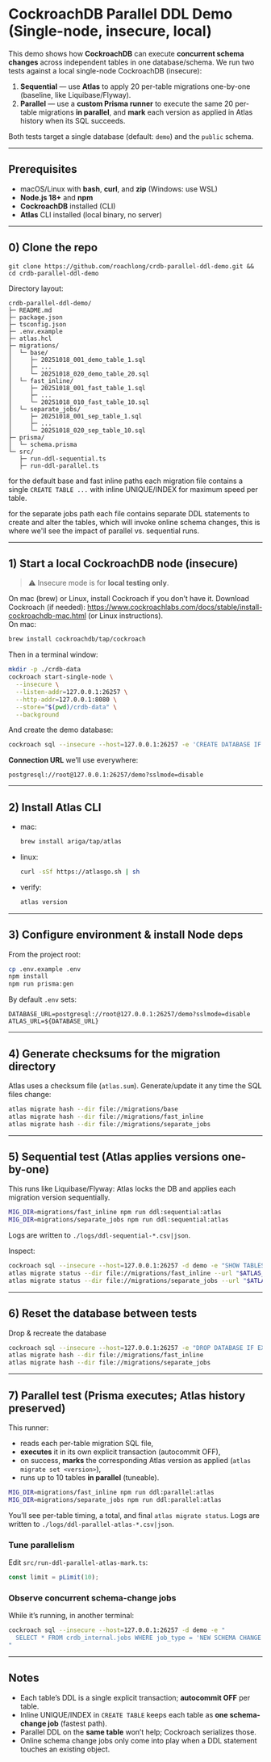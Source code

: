 # CockroachDB Parallel DDL Demo (Single-node, insecure, local)

This demo shows how **CockroachDB** can execute **concurrent schema changes** across independent tables in one database/schema.
We run two tests against a local single-node CockroachDB (insecure):

1) **Sequential** — use **Atlas** to apply 20 per-table migrations one-by-one (baseline, like Liquibase/Flyway).  
2) **Parallel** — use a **custom Prisma runner** to execute the same 20 per-table migrations **in parallel**, and **mark** each version as applied in Atlas history when its SQL succeeds.

Both tests target a single database (default: `demo`) and the `public` schema.

---

## Prerequisites

- macOS/Linux with **bash**, **curl**, and **zip** (Windows: use WSL)
- **Node.js 18+** and **npm**
- **CockroachDB** installed (CLI)
- **Atlas** CLI installed (local binary, no server)

---

## 0) Clone the repo

```git clone https://github.com/roachlong/crdb-parallel-ddl-demo.git && cd crdb-parallel-ddl-demo```

Directory layout:
```
crdb-parallel-ddl-demo/
├─ README.md
├─ package.json
├─ tsconfig.json
├─ .env.example
├─ atlas.hcl
├─ migrations/
│  └─ base/
│     ├─ 20251018_001_demo_table_1.sql
│     ├─ ...
│     └─ 20251018_020_demo_table_20.sql
│  └─ fast_inline/
│     ├─ 20251018_001_fast_table_1.sql
│     ├─ ...
│     └─ 20251018_010_fast_table_10.sql
│  └─ separate_jobs/
│     ├─ 20251018_001_sep_table_1.sql
│     ├─ ...
│     └─ 20251018_020_sep_table_10.sql
├─ prisma/
│  └─ schema.prisma
└─ src/
   ├─ run-ddl-sequential.ts
   ├─ run-ddl-parallel.ts
```

for the default base and fast inline paths each migration file contains a single `CREATE TABLE ...` with inline UNIQUE/INDEX for maximum speed per table.

for the separate jobs path each file contains separate DDL statements to create and alter the tables, which will invoke online schema changes, this is where we'll see the impact of parallel vs. sequential runs.

---

## 1) Start a local CockroachDB node (insecure)

> ⚠️ Insecure mode is for **local testing only**.

On mac (brew) or Linux, install Cockroach if you don’t have it.
Download Cockroach (if needed): https://www.cockroachlabs.com/docs/stable/install-cockroachdb-mac.html (or Linux instructions).  
On mac:
```bash
brew install cockroachdb/tap/cockroach
```

Then in a terminal window:
```bash
mkdir -p ./crdb-data
cockroach start-single-node \
  --insecure \
  --listen-addr=127.0.0.1:26257 \
  --http-addr=127.0.0.1:8080 \
  --store="$(pwd)/crdb-data" \
  --background
```

And create the demo database:
```bash
cockroach sql --insecure --host=127.0.0.1:26257 -e 'CREATE DATABASE IF NOT EXISTS demo;'
```

**Connection URL** we’ll use everywhere:
```
postgresql://root@127.0.0.1:26257/demo?sslmode=disable
```

---

## 2) Install Atlas CLI

- mac:
  ```bash
  brew install ariga/tap/atlas
  ```
- linux:
  ```bash
  curl -sSf https://atlasgo.sh | sh
  ```
- verify:
  ```bash
  atlas version
  ```

---

## 3) Configure environment & install Node deps

From the project root:

```bash
cp .env.example .env
npm install
npm run prisma:gen
```

By default `.env` sets:
```
DATABASE_URL=postgresql://root@127.0.0.1:26257/demo?sslmode=disable
ATLAS_URL=${DATABASE_URL}
```

---

## 4) Generate checksums for the migration directory

Atlas uses a checksum file (`atlas.sum`). Generate/update it any time the SQL files change:

```bash
atlas migrate hash --dir file://migrations/base
atlas migrate hash --dir file://migrations/fast_inline
atlas migrate hash --dir file://migrations/separate_jobs
```

---

## 5) **Sequential** test (Atlas applies versions one-by-one)

This runs like Liquibase/Flyway: Atlas locks the DB and applies each migration version sequentially.

```bash
MIG_DIR=migrations/fast_inline npm run ddl:sequential:atlas
MIG_DIR=migrations/separate_jobs npm run ddl:sequential:atlas
```

Logs are written to `./logs/ddl-sequential-*.csv|json`.

Inspect:
```bash
cockroach sql --insecure --host=127.0.0.1:26257 -d demo -e "SHOW TABLES;"
atlas migrate status --dir file://migrations/fast_inline --url "$ATLAS_URL"
atlas migrate status --dir file://migrations/separate_jobs --url "$ATLAS_URL"
```

---

## 6) Reset the database between tests

Drop & recreate the database
```bash
cockroach sql --insecure --host=127.0.0.1:26257 -e "DROP DATABASE IF EXISTS demo CASCADE; CREATE DATABASE demo;"
atlas migrate hash --dir file://migrations/fast_inline
atlas migrate hash --dir file://migrations/separate_jobs
```

---

## 7) **Parallel** test (Prisma executes; Atlas history preserved)

This runner:
- reads each per-table migration SQL file,
- **executes** it in its own explicit transaction (autocommit OFF),
- on success, **marks** the corresponding Atlas version as applied (`atlas migrate set <version>`),
- runs up to 10 tables **in parallel** (tuneable).

```bash
MIG_DIR=migrations/fast_inline npm run ddl:parallel:atlas
MIG_DIR=migrations/separate_jobs npm run ddl:parallel:atlas
```

You’ll see per-table timing, a total, and final `atlas migrate status`. Logs are written to `./logs/ddl-parallel-atlas-*.csv|json`.

### Tune parallelism
Edit `src/run-ddl-parallel-atlas-mark.ts`:
```ts
const limit = pLimit(10);
```

### Observe concurrent schema-change jobs
While it’s running, in another terminal:
```bash
cockroach sql --insecure --host=127.0.0.1:26257 -d demo -e "
  SELECT * FROM crdb_internal.jobs WHERE job_type = 'NEW SCHEMA CHANGE' ORDER BY created DESC LIMIT 50;
"
```

---

## Notes

- Each table’s DDL is a single explicit transaction; **autocommit OFF** per table.
- Inline UNIQUE/INDEX in `CREATE TABLE` keeps each table as **one schema-change job** (fastest path).
- Parallel DDL on the **same table** won’t help; Cockroach serializes those.
- Online schema change jobs only come into play when a DDL statement touches an existing object.
